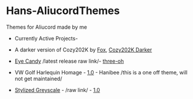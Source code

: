 # Hans-AliucordThemes
Themes for Aliucord made by me
* Currently Active Projects- 

* A darker version of Cozy202K by [Fox](https://github.com/GangsterFox), [Cozy202K Darker](https://raw.githubusercontent.com/GangsterFox/AliuFox-themes/main/Cozy202KDark.json)
* [Eye Candy](https://media.discordapp.net/attachments/824357609778708580/872558903416741918/Screenshot_2021-08-04-01-08-11-094_com.aliucord-01.jpeg) /latest release raw link/- [three-oh](https://raw.githubusercontent.com/ItsHanibee/Hans-AliucordThemes/main/(Eye%20Candy).json)
* VW Golf Harlequin Homage - [1.0](https://raw.githubusercontent.com/ItsHanibee/Hans-AliucordThemes/main/VWGolf_Harlequin.json) - Hanibee /this is a one off theme, will not get maintained/
* [Stylized Greyscale](https://media.discordapp.net/attachments/872196085916008460/880085546884562974/Screenshot_2021-08-25-18-47-04-581_com.aliucord-023.jpeg) - /raw link/ - [1.0](https://raw.githubusercontent.com/ItsHanibee/Hans-AliucordThemes/main/Stylized%20Greyscale.json)
